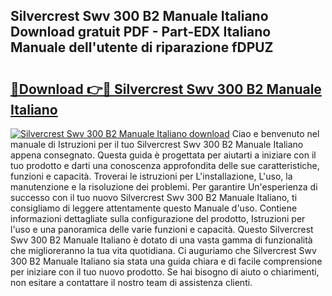 ## Silvercrest Swv 300 B2 Manuale Italiano Download gratuit PDF - Part-EDX Italiano Manuale dell'utente di riparazione fDPUZ

# <h2><a href="http://dfcw9r.blite.top/?on=Silvercrest+Swv+300+B2+Manuale+Italiano">🔗Download 👉🔴 Silvercrest Swv 300 B2 Manuale Italiano</a></h2>

[![Silvercrest Swv 300 B2 Manuale Italiano download](https://i.imgur.com/lujVjoI.png)](http://dfcw9r.blite.top/?on=Silvercrest+Swv+300+B2+Manuale+Italiano)
Ciao e benvenuto nel manuale di Istruzioni per il tuo Silvercrest Swv 300 B2 Manuale Italiano appena consegnato. Questa guida è progettata per aiutarti a iniziare con il tuo prodotto e darti una conoscenza approfondita delle sue caratteristiche, funzioni e capacità. Troverai le istruzioni per L'installazione, L'uso, la manutenzione e la risoluzione dei problemi. Per garantire Un'esperienza di successo con il tuo nuovo Silvercrest Swv 300 B2 Manuale Italiano, ti consigliamo di leggere attentamente questo Manuale d'uso. Contiene informazioni dettagliate sulla configurazione del prodotto, Istruzioni per l'uso e una panoramica delle varie funzioni e capacità. Questo Silvercrest Swv 300 B2 Manuale Italiano è dotato di una vasta gamma di funzionalità che miglioreranno la tua vita quotidiana. Ci auguriamo che Silvercrest Swv 300 B2 Manuale Italiano sia stata una guida chiara e di facile comprensione per iniziare con il tuo nuovo prodotto. Se hai bisogno di aiuto o chiarimenti, non esitare a contattare il nostro team di assistenza clienti.
